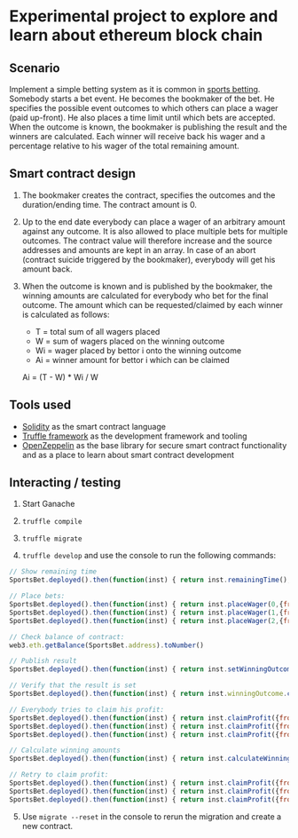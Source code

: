 # Experimental project to explore and learn about ethereum block chain

## Scenario
Implement a simple betting system as it is common in  [sports betting]( https://en.wikipedia.org/wiki/Sports_betting).
Somebody starts a bet event. He becomes the bookmaker of the bet. He specifies the possible event outcomes to which others can place a wager (paid up-front). He also places a time limit until which bets are accepted.
When the outcome is known, the bookmaker is publishing the result and the winners are calculated. Each winner will receive back his wager and a percentage relative to his wager of the total remaining amount.

## Smart contract design
1. The bookmaker creates the contract, specifies the outcomes and the duration/ending time. The contract amount is 0.

2. Up to the end date everybody can place a wager of an arbitrary amount against any outcome. It is also allowed to place multiple bets for multiple outcomes.
The contract value will therefore increase and the source addresses and amounts are kept in an array. In case of an
abort (contract suicide triggered by the bookmaker), everybody will get his amount back.

3. When the outcome is known and is published by the bookmaker, the winning amounts are calculated for everybody who bet for the final outcome. The amount which can be requested/claimed by each winner is calculated as follows:
    - T = total sum of all wagers placed
    - W = sum of wagers placed on the winning outcome
    - Wi = wager placed by bettor i onto the winning outcome
    - Ai = winner amount for bettor i which can be claimed

    Ai = (T - W) * Wi / W

## Tools used
* [Solidity](https://solidity.readthedocs.io/) as the smart contract language
* [Truffle framework](http://truffleframework.com) as the development framework and tooling
* [OpenZeppelin](https://openzeppelin.org) as the base library for secure smart contract functionality and as a place to learn about smart contract development


## Interacting / testing
1. Start Ganache

2. `truffle compile`

3. `truffle migrate`

4. `truffle develop` and use the console to run the following commands:
```javascript
// Show remaining time
SportsBet.deployed().then(function(inst) { return inst.remainingTime(); }).then(function(val){ return val.toNumber();})

// Place bets:
SportsBet.deployed().then(function(inst) { return inst.placeWager(0,{from:web3.eth.accounts[0], value:500}); })
SportsBet.deployed().then(function(inst) { return inst.placeWager(1,{from:web3.eth.accounts[1], value:100}); })
SportsBet.deployed().then(function(inst) { return inst.placeWager(2,{from:web3.eth.accounts[2], value:900}); })

// Check balance of contract:
web3.eth.getBalance(SportsBet.address).toNumber()

// Publish result
SportsBet.deployed().then(function(inst) { return inst.setWinningOutcome(2,{from:web3.eth.accounts[0]}); })

// Verify that the result is set
SportsBet.deployed().then(function(inst) { return inst.winningOutcome.call();}).then(function(val){ return val.toNumber();})

// Everybody tries to claim his profit:
SportsBet.deployed().then(function(inst) { return inst.claimProfit({from:web3.eth.accounts[0]}); })
SportsBet.deployed().then(function(inst) { return inst.claimProfit({from:web3.eth.accounts[1]}); })
SportsBet.deployed().then(function(inst) { return inst.claimProfit({from:web3.eth.accounts[2]}); })

// Calculate winning amounts
SportsBet.deployed().then(function(inst) { return inst.calculateWinningAmounts({from:web3.eth.accounts[0], gas:5000000});})

// Retry to claim profit:
SportsBet.deployed().then(function(inst) { return inst.claimProfit({from:web3.eth.accounts[0]}); })
SportsBet.deployed().then(function(inst) { return inst.claimProfit({from:web3.eth.accounts[1]}); })
SportsBet.deployed().then(function(inst) { return inst.claimProfit({from:web3.eth.accounts[2]}); })
```

5. Use `migrate --reset` in the console to rerun the migration and create a new contract.